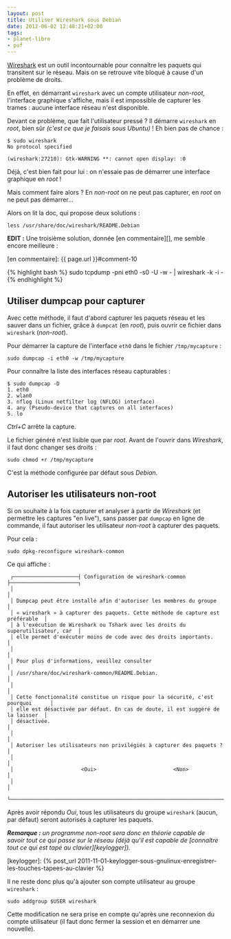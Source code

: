 ```yaml
---
layout: post
title: Utiliser Wireshark sous Debian
date: 2012-06-02 12:48:21+02:00
tags:
- planet-libre
- puf
---
```


[Wireshark][] est un outil incontournable pour connaître les paquets qui
transitent sur le réseau. Mais on se retrouve vite bloqué à cause d'un problème
de droits.

[wireshark]: http://fr.wikipedia.org/wiki/Wireshark

En effet, en démarrant `wireshark` avec un compte utilisateur _non-root_,
l'interface graphique s'affiche, mais il est impossible de capturer les trames :
aucune interface réseau n'est disponible.

Devant ce problème, que fait l'utilisateur pressé ? Il démarre `wireshark` en
_root_, bien sûr _(c'est ce que je faisais sous Ubuntu)_ ! Eh bien pas de
chance :

    $ sudo wireshark
    No protocol specified
    
    (wireshark:27210): Gtk-WARNING **: cannot open display: :0


Déjà, c'est bien fait pour lui : on n'essaie pas de démarrer une interface
graphique en _root_ !

Mais comment faire alors ? En _non-root_ on ne peut pas capturer, en _root_ on
ne peut pas démarrer…

Alors on lit la doc, qui propose deux solutions :

    less /usr/share/doc/wireshark/README.Debian

**EDIT :** Une troisième solution, donnée [en commentaire][], me semble encore
meilleure :

[en commentaire]: {{ page.url }}#comment-10

{% highlight bash %}
sudo tcpdump -pni eth0 -s0 -U -w - | wireshark -k -i -
{% endhighlight %}


## Utiliser dumpcap pour capturer

Avec cette méthode, il faut d'abord capturer les paquets réseau et les sauver
dans un fichier, grâce à `dumpcat` (en _root_), puis ouvrir ce fichier dans
`wireshark` (_non-root_).

Pour démarrer la capture de l'interface `eth0` dans le fichier
`/tmp/mycapture` :

    sudo dumpcap -i eth0 -w /tmp/mycapture

Pour connaître la liste des interfaces réseau capturables :

    $ sudo dumpcap -D 
    1. eth0
    2. wlan0
    3. nflog (Linux netfilter log (NFLOG) interface)
    4. any (Pseudo-device that captures on all interfaces)
    5. lo

_Ctrl+C_ arrête la capture.

Le fichier généré n'est lisible que par _root_. Avant de l'ouvrir dans
_Wireshark_, il faut donc changer ses droits :

    sudo chmod +r /tmp/mycapture

C'est la méthode configurée par défaut sous _Debian_.


## Autoriser les utilisateurs non-root

Si on souhaite à la fois capturer et analyser à partir de _Wireshark_ (et
permettre les captures "en live"), sans passer par `dumpcap` en ligne de
commande, il faut autoriser les utilisateur _non-root_ à capturer des paquets.

Pour cela :

    sudo dpkg-reconfigure wireshark-common

Ce qui affiche :

     ┌─────────────────────┤ Configuration de wireshark-common ├──────────────────────┐
     │                                                                                │
     │ Dumpcap peut être installé afin d'autoriser les membres du groupe              │
     │ « wireshark » à capturer des paquets. Cette méthode de capture est préférable  │
     │ à l'exécution de Wireshark ou Tshark avec les droits du superutilisateur, car  │
     │ elle permet d'exécuter moins de code avec des droits importants.               │
     │                                                                                │
     │ Pour plus d'informations, veuillez consulter                                   │
     │ /usr/share/doc/wireshark-common/README.Debian.                                 │
     │                                                                                │
     │ Cette fonctionnalité constitue un risque pour la sécurité, c'est pourquoi      │
     │ elle est désactivée par défaut. En cas de doute, il est suggéré de la laisser  │
     │ désactivée.                                                                    │
     │                                                                                │
     │ Autoriser les utilisateurs non privilégiés à capturer des paquets ?            │
     │                                                                                │
     │                      <Oui>                         <Non>                       │
     │                                                                                │
     └────────────────────────────────────────────────────────────────────────────────┘



Après avoir répondu _Oui_, tous les utilisateurs du groupe `wireshark` (aucun,
par défaut) seront autorisés à capturer les paquets.

_**Remarque :** un programme non-root sera donc en théorie capable de savoir
tout ce qui passe sur le réseau (déjà qu'il est capable de [connaître tout ce
qui est tapé au clavier][keylogger])._

[keylogger]: {% post_url 2011-11-01-keylogger-sous-gnulinux-enregistrer-les-touches-tapees-au-clavier %}

Il ne reste donc plus qu'à ajouter son compte utilisateur au groupe
`wireshark` :

    sudo addgroup $USER wireshark

Cette modification ne sera prise en compte qu'après une reconnexion du compte
utilisateur (il faut donc fermer la session et en démarrer une nouvelle).
